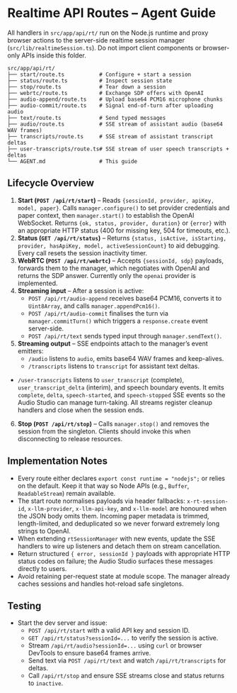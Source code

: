 # Realtime API Routes – Agent Guide

All handlers in `src/app/api/rt/` run on the Node.js runtime and proxy browser actions to the
server-side realtime session manager (`src/lib/realtimeSession.ts`). Do not import client
components or browser-only APIs inside this folder.

```
src/app/api/rt/
├── start/route.ts           # Configure + start a session
├── status/route.ts          # Inspect session state
├── stop/route.ts            # Tear down a session
├── webrtc/route.ts          # Exchange SDP offers with OpenAI
├── audio-append/route.ts    # Upload base64 PCM16 microphone chunks
├── audio-commit/route.ts    # Signal end-of-turn after uploading audio
├── text/route.ts            # Send typed messages
├── audio/route.ts           # SSE stream of assistant audio (base64 WAV frames)
├── transcripts/route.ts     # SSE stream of assistant transcript deltas
├── user-transcripts/route.ts# SSE stream of user speech transcripts + deltas
└── AGENT.md                 # This guide
```

## Lifecycle Overview
1. **Start (`POST /api/rt/start`)** – Reads `{sessionId, provider, apiKey, model, paper}`. Calls
   `manager.configure()` to set provider credentials and paper context, then `manager.start()` to
   establish the OpenAI WebSocket. Returns `{ok, status, provider, duration}` or `{error}` with an
   appropriate HTTP status (400 for missing key, 504 for timeouts, etc.).
2. **Status (`GET /api/rt/status`)** – Returns `{status, isActive, isStarting, provider, hasApiKey,
   model, activeSessionCount}` to aid debugging. Every call resets the session inactivity timer.
3. **WebRTC (`POST /api/rt/webrtc`)** – Accepts `{sessionId, sdp}` payloads, forwards them to the
   manager, which negotiates with OpenAI and returns the SDP answer. Currently only the `openai`
   provider is implemented.
4. **Streaming input** – After a session is active:
   - `POST /api/rt/audio-append` receives base64 PCM16, converts it to `Uint8Array`, and calls
     `manager.appendPcm16()`.
   - `POST /api/rt/audio-commit` finalises the turn via `manager.commitTurn()` which triggers a
     `response.create` event server-side.
   - `POST /api/rt/text` sends typed input through `manager.sendText()`.
5. **Streaming output** – SSE endpoints attach to the manager’s event emitters:
   - `/audio` listens to `audio`, emits base64 WAV frames and keep-alives.
   - `/transcripts` listens to `transcript` for assistant text deltas.
  - `/user-transcripts` listens to `user_transcript` (complete), `user_transcript_delta`
    (interim), and speech boundary events. It emits `complete`, `delta`, `speech-started`, and
    `speech-stopped` SSE events so the Audio Studio can manage turn-taking. All streams register
    cleanup handlers and close when the session ends.
6. **Stop (`POST /api/rt/stop`)** – Calls `manager.stop()` and removes the session from the
   singleton. Clients should invoke this when disconnecting to release resources.

## Implementation Notes
- Every route either declares `export const runtime = "nodejs";` or relies on the default. Keep it
  that way so Node APIs (e.g., `Buffer`, `ReadableStream`) remain available.
- The start route normalises payloads via header fallbacks: `x-rt-session-id`, `x-llm-provider`,
  `x-llm-api-key`, and `x-llm-model` are honoured when the JSON body omits them. Incoming paper
  metadata is trimmed, length-limited, and deduplicated so we never forward extremely long strings
  to OpenAI.
- When extending `rtSessionManager` with new events, update the SSE handlers to wire up listeners
  and detach them on stream cancellation.
- Return structured `{ error, sessionId }` payloads with appropriate HTTP status codes on failure;
  the Audio Studio surfaces these messages directly to users.
- Avoid retaining per-request state at module scope. The manager already caches sessions and
  handles hot-reload safe singletons.

## Testing
- Start the dev server and issue:
  - `POST /api/rt/start` with a valid API key and session ID.
  - `GET /api/rt/status?sessionId=...` to verify the session is active.
  - Stream `/api/rt/audio?sessionId=...` using `curl` or browser DevTools to ensure base64 frames
    arrive.
  - Send text via `POST /api/rt/text` and watch `/api/rt/transcripts` for deltas.
  - Call `/api/rt/stop` and ensure SSE streams close and status returns to `inactive`.
